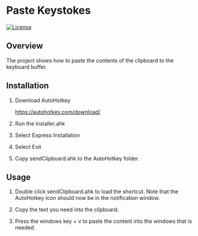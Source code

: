 # Paste Keystokes

[![License](https://img.shields.io/badge/License-MIT-blue.svg)](https://opensource.org/licenses/MIT)

## Overview

The project shows how to paste the contents of the clipboard to the keyboard buffer.

## Installation

1. Download AutoHotkey

    <https://autohotkey.com/download/>

1. Run the installer.ahk

1. Select Express Installation

1. Select Exit

1. Copy sendClipboard.ahk to the AutoHotkey folder.

## Usage

1. Double click sendClipboard.ahk to load the shortcut. Note that the AutoHotkey icon should now be in the notification window.

1. Copy the text you need into the clipboard.

1. Press the windows key + v to paste the content into the windows that is needed.